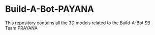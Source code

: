 # Build-A-Bot-PAYANA
This repository contains all the 3D models related to the Build-A-Bot SB Team PRAYANA
